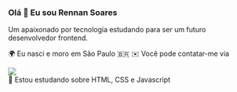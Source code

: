 ### Olá 👋 Eu sou Rennan Soares

Um apaixonado por tecnologia estudando para ser um futuro desenvolvedor frontend.

🌍 Eu nasci e moro em São Paulo 🇧🇷
✉️ Você pode contatar-me via <div><a href="https://www.linkedin.com/in/rennansoares/" target="_blank"><img src="https://img.shields.io/badge/-LinkedIn-%230077B5?style=for-the-badge&logo=linkedin&logoColor=white" target="_blank"></a></div>
🧠 Estou estudando sobre HTML, CSS e Javascript

